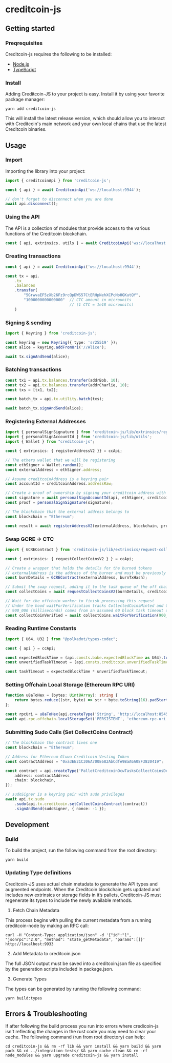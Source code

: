 # creditcoin-js

## Getting started

### Preqrequisites

Creditcoin-js requires the following to be installed:

-   [Node.js](https://nodejs.org/en/)
-   [TypeScript](https://www.typescriptlang.org/)

### Install

Adding Creditcoin-JS to your project is easy. Install it by using your favorite package manager:

```shell
yarn add creditcoin-js
```

This will install the latest release version, which should allow you to interact with Creditcoin's main network and your own local chains that use the latest Creditcoin binaries.

## Usage

### Import

Importing the library into your project:

```typescript
import { creditcoinApi } from 'creditcoin-js';

const { api } = await CreditcoinApi('ws://localhost:9944');

// don't forget to disconnect when you are done
await api.disconnect();
```

### Using the API

The API is a collection of modules that provide access to the various functions of the Creditcoin blockchain.

```typescript
const { api, extrinsics, utils } = await CreditcoinApi('ws://localhost:9944');
```

### Creating transactions

```typescript
const { api } = await CreditcoinApi('ws://localhost:9944');

const tx = api.
    .tx
    .balances
    .transfer(
        "5GrwvaEF5zXb26Fz9rcQpDWS57CtERHpNehXCPcNoHGKutQY",
        "1000000000000000"  // CTC amount in microunits
                            // (1 CTC = 1e18 microunits)
    )
```

### Signing & sending

```typescript
import { Keyring } from 'creditcoin-js';

const keyring = new Keyring({ type: 'sr25519' });
const alice = keyring.addFromUri('//Alice');

await tx.signAndSend(alice);
```

### Batching transactions

```typescript
const tx1 = api.tx.balances.transfer(addrBob, 10);
const tx2 = api.tx.balances.transfer(addrCharlie, 10);
const txs = [tx1, tx2];

const batch_tx = api.tx.utility.batch(txs);

await batch_tx.signAndSend(alice);
```

### Registering External Addresses
```typescript
import { personalSignSignature } from 'creditcoin-js/lib/extrinsics/register-address-v2';
import { personalSignAccountId } from 'creditcoin-js/lib/utils';
import { Wallet } from "creditcoin-js";

const { extrinsics: { registerAddressV2 }} = ccApi;

// The ethers wallet that we will be registering
const ethSigner = Wallet.random();
const externalAddress = ethSigner.address;

// Assume creditcoinAddress is a keyring pair
const accountId = creditcoinAddress.addressRaw;

// Create a proof of ownership by signing your creditcoin address with your ethereum private key
const signature = await personalSignAccountId(api, ethSigner, creditcoinAddress);
const proof = personalSignSignature(signature);

// The blockchain that the external address belongs to
const blockchain = "Ethereum";

const result = await registerAddressV2(externalAddress, blockchain, proof, lender);
```

### Swap GCRE -> CTC
```typescript
import { GCREContract } from 'creditcoin-js/lib/extrinsics/request-collect-coins-v2';

const { extrinsics: { requestCollectCoinsV2 } } = ccApi;

// Create a wrapper that holds the details for the burned tokens
// externalAddress is the address of the burner and must be previously registered
const burnDetails = GCREContract(externalAddress, burnTxHash);

// Submit the swap request, adding it to the task queue of the off chain worker
const collectCoins = await requestCollectCoinsV2(burnDetails, creditcoinSigner);

// Wait for the offchain worker to finish processing this request
// Under the hood waitForVerification tracks CollectedCoinsMinted and CollectedCoinsFailedVerification events using the TaskId as a unique key
// 900_000 (milliseconds) comes from an assumed 60 block task timeout deadline and assumed 15 second blocktime (check the constants provided by the runtime in production code)
const collectCoinVerified = await collectCoins.waitForVerification(900_000);
```

### Reading Runtime Constants
```typescript
import { U64, U32 } from "@polkadot/types-codec";

const { api } = ccApi;

const expectedBlockTime = (api.consts.babe.expectedBlockTime as U64).toNumber()
const unverifiedTaskTimeout = (api.consts.creditcoin.unverifiedTaskTimeout as u32).toNumber();

const taskTimeout = expectedBlockTime * unverifiedTaskTimeout;
```


### Setting Offchain Local Storage (Ethereum RPC URI)
```typescript
function u8aToHex = (bytes: Uint8Array): string {
    return bytes.reduce((str, byte) => str + byte.toString(16).padStart(2, '0'), '0x');
};

const rpcUri = u8aToHex(api.createType('String', 'http://localhost:8545').toU8a());
await api.rpc.offchain.localStorageSet('PERSISTENT', 'ethereum-rpc-uri', rpcUri);
```

### Submitting Sudo Calls (Set CollectCoins Contract)
```typescript
// The blockchain the contract lives one
const blockchain = "Ethereum";

// Address for Ethereum Gluwa Creditcoin Vesting Token 
const contractAddress = "0xa3EE21C306A700E682AbCdfe9BaA6A08F3820419";

const contract = api.createType('PalletCreditcoinOcwTasksCollectCoinsDeployedContract', {
    address: contractAddress
    chain: blockchain,
});

// sudoSigner is a keyring pair with sudo privileges
await api.tx.sudo
    .sudo(api.tx.creditcoin.setCollectCoinsContract(contract))
    .signAndSend(sudoSigner, { nonce: -1 });
```

## Development

### Build

To build the project, run the following command from the root directory:

```shell
yarn build
```

### Updating Type definitions

Creditcoin-JS uses actual chain metadata to generate the API types and augmented endpoints. When the Creditcoin blockchain gets updated and includes new extrinsics or storage fields in it’s pallets, Creditcoin-JS must regenerate its types to include the newly available methods.

1. Fetch Chain Metadata

This process begins with pulling the current metadata from a running creditcoin-node by making an RPC call:

```shell
curl -H "Content-Type: application/json" -d '{"id":"1", "jsonrpc":"2.0", "method": "state_getMetadata", "params":[]}' http://localhost:9933
```

2. Add Metadata to creditcoin.json

The full JSON output must be saved into a creditcoin.json file as specified by the generation scripts included in package.json.

3. Generate Types

The types can be generated by running the following command:

```shell
yarn build:types
```

## Errors & Troubleshooting

If after following the build process you run into errors where credicoin-js isn't reflecting the changes in the rust code you may need to clear your cache. The following command (run from root directory) can help:

```shell
cd creditcoin-js && rm -rf lib && yarn install && yarn build && yarn pack && cd ../integration-tests/ && yarn cache clean && rm -rf node_modules && yarn upgrade creditcoin-js && yarn install
```
